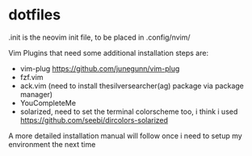 # dotfiles

.init is the neovim init file, to be placed in .config/nvim/

Vim Plugins that need some additional installation steps are:
* vim-plug https://github.com/junegunn/vim-plug
* fzf.vim
* ack.vim (need to install thesilversearcher(ag) package via package manager)
* YouCompleteMe 
* solarized, need to set the terminal colorscheme too, i think i used https://github.com/seebi/dircolors-solarized

A more detailed installation manual will follow once i need to setup my environment the next time

